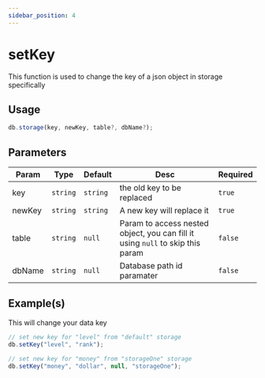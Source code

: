 ```yaml
--- 
sidebar_position: 4
--- 
```


# setKey
This function is used to change the key of a json object in storage specifically

## Usage
```js
db.storage(key, newKey, table?, dbName?);
```

## Parameters
| Param | Type | Default | Desc | Required |
|---|---|---|---|---|
| key | `string` | `string` | the old key to be replaced | `true` |
| newKey | `string` | `string` | A new key will replace it | `true` |
| table | `string` | `null` | Param to access nested object, you can fill it using `null` to skip this param | `false` |
| dbName | `string` | `null` | Database path id paramater | `false` |

## Example(s)
This will change your data key
```js title="index.js"
// set new key for "level" from "default" storage
db.setKey("level", "rank");

// set new key for "money" from "storageOne" storage
db.setKey("money", "dollar", null, "storageOne");
```